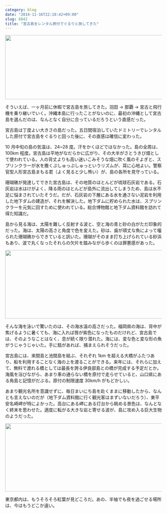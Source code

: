 ```yaml
---
category: blog
date: "2014-11-16T22:18:42+09:00"
slug: 6842
title: "宮古島をレンタル原付でぐるりと旅してきた"
---
```


<img alt="" src="/images/2014/11/6842_1.jpg" width="768" height="206">

そういえば、一ヶ月前に休暇で宮古島を旅してきた。羽田 → 那覇 → 宮古と飛行機を乗り継いでいく。沖縄本島に行ったことがないのに、最初の沖縄として宮古島を選んだのは、なんとなく自分に合っているだろうという直感だった。

宮古島は丁度よい大きさの島だった。五日間宿泊していたドミトリーでレンタルした原付で宮古島をぐるりと回った後に、その直感は確信に変わった。

10 月中旬の島の気温は、24~28 度。汗をかくほどではなかった。島の全周は、100km 程度。宮古島は平地がなだらかに広がり、その大半がさとうきび畑として使われている。人の背丈よりも高い迷いこみそうな畑に吹く風のそよぎと、スプリンクラーが水を撒くぷしゅっぷしゅっというリズムが、耳に心地よい。警察官型人形宮古島まもる君（よく見ると少し怖い）が、島の各所を見守っている。

珊瑚礁が発達してできた宮古島は、その地質のほとんどが琉球石灰岩である。石灰岩は水はけがよく、降る雨のほとんどが島外に流出してしまうため、島は水不足に悩まされていたそうだ。だが、石灰岩の下層にある水を通さない泥岩を利用した地下ダムの建造が、それを解決した。地下ダムに貯められた水は、スプリンクラーを元気に回すために使われている。総合博物館と地下ダム資料館を訪れて得た知識だ。

島から見る海は、太陽を難しく反射する波と、空と海の青と砂の白がただ印象的だった。海は、太陽の高さと角度で色を変えた。砂は、歯が頑丈な魚によって囓られた珊瑚礁からできていると訊いた。珊瑚がそのまま打ち上げられている砂浜もあり、波で丸くなったそれらの欠片を踏みながら歩くのは罪悪感があった。

<img alt="" src="/images/2014/11/6842_2.jpg" width="768" height="220">

そんな海を泳いで驚いたのは、その海水温の高さだった。福岡県の海は、背中が焦げるように暑くても、海に入れば唇が紫色になったものだけれど、宮古島では、そのようなことはなく、息が続く限り潜れた。海には、変な色と変な形の魚がうじゃうじゃいた。手に銛があれば、捕まえられそうだった。

宮古島には、来間島と池間島を結ぶ、それぞれ 1km を超える大橋がふたつあり、船を利用することなく海の上を渡ることができる。来年には、それらに加えて、無料で渡れる橋としては最長を誇る伊良部島との橋が完成する予定だとか。海風を浴びながら、あまり車の通らない橋を原付で走らせていると、山口県にある角島と記憶がだぶる。原付の制限速度 30km/h がもどかしい。

あまり観光名所を意識せずに、毎日まいにち島を赴くままに移動したから、なんとも言えないのだが（地下ダム資料館に行く観光客はまずいないだろう）、東平安名崎岬が特によかった。高台にある岬にある灯台から眺める景色は、なんとなく終末を思わせた。適度に転がる大きな岩と寄せる波が、島に攻め入る巨大生物のようだった。

<img alt="" src="/images/2014/11/6842_3.jpg" width="768" height="219">

東京都内は、もうそろそろ紅葉が見どころだ。あの、半袖でも夜を過ごせる場所は、今はもうどこか遠い。
